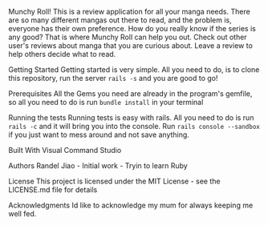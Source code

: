Munchy Roll!
This is a review application for all your manga needs. There are so many different mangas out there to read, and the problem is, everyone has their own preference. How do you really know if the series is any good? That is where Munchy Roll can help you out. Check out other user's reviews about manga that you are curious about. Leave a review to help others decide what to read. 

Getting Started
Getting started is very simple. All you need to do, is to clone this repository, run the server `rails -s` and you are good to go!

Prerequisites
All the Gems you need are already in the program's gemfile, so all you need to do is run `bundle install` in your terminal


Running the tests
Running tests is easy with rails. All you need to do is run ` rails -c` and it will bring you into the console. Run `rails console --sandbox` if you just want to mess around and not save anything.

Built With
Visual Command Studio

Authors
Randel Jiao - Initial work - Tryin to learn Ruby

License
This project is licensed under the MIT License - see the LICENSE.md file for details

Acknowledgments
Id like to acknowledge my mum for always keeping me well fed.
